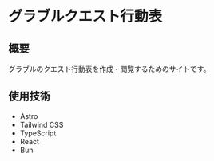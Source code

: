 # グラブルクエスト行動表

## 概要

グラブルのクエスト行動表を作成・閲覧するためのサイトです。

## 使用技術

- Astro
- Tailwind CSS
- TypeScript
- React
- Bun
